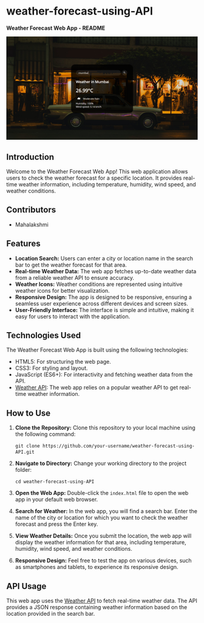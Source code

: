 # weather-forecast-using-API
**Weather Forecast Web App - README**

![Weather Forecast Web App](https://github.com/MahaLakshmi729/weather-forecast-using-API/blob/main/weather%20forecast%20application%20using%20an%20API.png)

## Introduction

Welcome to the Weather Forecast Web App! This web application allows users to check the weather forecast for a specific location. It provides real-time weather information, including temperature, humidity, wind speed, and weather conditions.

## Contributors

- Mahalakshmi
  
## Features

- **Location Search:** Users can enter a city or location name in the search bar to get the weather forecast for that area.
- **Real-time Weather Data:** The web app fetches up-to-date weather data from a reliable weather API to ensure accuracy.
- **Weather Icons:** Weather conditions are represented using intuitive weather icons for better visualization.
- **Responsive Design:** The app is designed to be responsive, ensuring a seamless user experience across different devices and screen sizes.
- **User-Friendly Interface:** The interface is simple and intuitive, making it easy for users to interact with the application.

## Technologies Used

The Weather Forecast Web App is built using the following technologies:

- HTML5: For structuring the web page.
- CSS3: For styling and layout.
- JavaScript (ES6+): For interactivity and fetching weather data from the API.
- [Weather API]: The web app relies on a popular weather API to get real-time weather information.

## How to Use

1. **Clone the Repository:** Clone this repository to your local machine using the following command:

   ```
   git clone https://github.com/your-username/weather-forecast-using-API.git
   ```

2. **Navigate to Directory:** Change your working directory to the project folder:

   ```
   cd weather-forecast-using-API
   ```

3. **Open the Web App:** Double-click the `index.html` file to open the web app in your default web browser.

4. **Search for Weather:** In the web app, you will find a search bar. Enter the name of the city or location for which you want to check the weather forecast and press the Enter key.

5. **View Weather Details:** Once you submit the location, the web app will display the weather information for that area, including temperature, humidity, wind speed, and weather conditions.

6. **Responsive Design:** Feel free to test the app on various devices, such as smartphones and tablets, to experience its responsive design.

## API Usage

This web app uses the [Weather API] to fetch real-time weather data. The API provides a JSON response containing weather information based on the location provided in the search bar.

[Weather API]: https://www.weatherapi.com/
